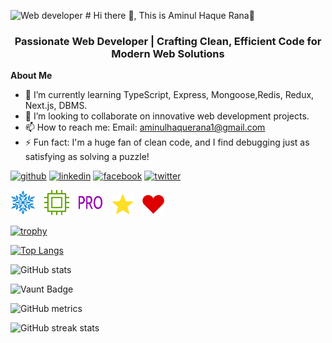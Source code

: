 ![Web developer](https://media.licdn.com/dms/image/v2/D5616AQG43y80BmPJkQ/profile-displaybackgroundimage-shrink_350_1400/profile-displaybackgroundimage-shrink_350_1400/0/1726493818587?e=1732147200&v=beta&t=rK09Uz9gKKEfK91hoWIwRAQ-ueWGTMR4tOFhsA-8CEE)
                  # Hi there 👋, This is Aminul Haque Rana👋                             
<h3 align="center">Passionate Web Developer | Crafting Clean, Efficient Code for Modern Web Solutions </h3>


**About Me**
- 🌱 I’m currently learning TypeScript, Express, Mongoose,Redis, Redux, Next.js, DBMS. 
- 👯 I’m looking to collaborate on innovative web development projects.
- 📫 How to reach me: Email: aminulhaquerana1@gmail.com 
- ⚡ Fun fact: I'm a huge fan of clean code, and I find debugging just as satisfying as solving a puzzle! 


[<img src='https://cdn.jsdelivr.net/npm/simple-icons@3.0.1/icons/github.svg' alt='github' height='40'>](https://github.com/aminulhr)  [<img src='https://cdn.jsdelivr.net/npm/simple-icons@3.0.1/icons/linkedin.svg' alt='linkedin' height='40'>](https://www.linkedin.com/in/aminul-haque-rana-8a595223b//)  [<img src='https://cdn.jsdelivr.net/npm/simple-icons@3.0.1/icons/facebook.svg' alt='facebook' height='40'>](https://www.facebook.com/profile.php?id=100065364938702)  [<img src='https://cdn.jsdelivr.net/npm/simple-icons@3.0.1/icons/twitter.svg' alt='twitter' height='40'>](https://twitter.com/@AminulHaqu1057)  

<a href='https://archiveprogram.github.com/'><img src='https://raw.githubusercontent.com/acervenky/animated-github-badges/master/assets/acbadge.gif' width='40' height='40'></a> <a href='https://docs.github.com/en/developers'><img src='https://raw.githubusercontent.com/acervenky/animated-github-badges/master/assets/devbadge.gif' width='40' height='40'></a> <a href='https://github.com/pricing'><img src='https://raw.githubusercontent.com/acervenky/animated-github-badges/master/assets/pro.gif' width='40' height='40'></a> <a href='https://stars.github.com/'><img src='https://raw.githubusercontent.com/acervenky/animated-github-badges/master/assets/starbadge.gif' width='35' height='35'></a> <a href='https://docs.github.com/en/github/supporting-the-open-source-community-with-github-sponsors'><img src='https://raw.githubusercontent.com/acervenky/animated-github-badges/master/assets/sponsorbadge.gif' width='35' height='35'></a> 

[![trophy](https://github-profile-trophy.vercel.app/?username=aminulhr)](https://github.com/ryo-ma/github-profile-trophy)

[![Top Langs](https://github-readme-stats.vercel.app/api/top-langs/?username=aminulhr)](https://github.com/anuraghazra/github-readme-stats)

![GitHub stats](https://github-readme-stats.vercel.app/api?username=aminulhr&show_icons=true)  

![Vaunt Badge](https://api.vaunt.dev/v1/github/entities/aminulhr/contributions?format=svg&private=false)  

![GitHub metrics](https://metrics.lecoq.io/aminulhr)  

![GitHub streak stats](https://streak-stats.demolab.com/?user=aminulhr)  

